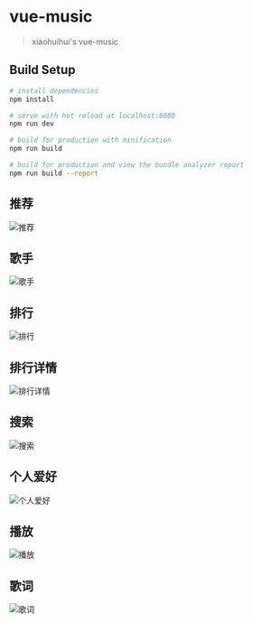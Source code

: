 # vue-music

> xiaohuihui's vue-music

## Build Setup

``` bash
# install dependencies
npm install

# serve with hot reload at localhost:8080
npm run dev

# build for production with minification
npm run build

# build for production and view the bundle analyzer report
npm run build --report
```

## 推荐

![推荐](https://github.com/xiaoerhuohuihui/vue-music/blob/gh-pages/pic/%E6%8E%A8%E8%8D%90.jpg)

## 歌手

![歌手](https://github.com/xiaoerhuohuihui/vue-music/blob/gh-pages/pic/%E6%AD%8C%E6%89%8B.jpg)

## 排行

![排行](https://github.com/xiaoerhuohuihui/vue-music/blob/gh-pages/pic/%E6%8E%92%E8%A1%8C.jpg)

## 排行详情

![排行详情](https://github.com/xiaoerhuohuihui/vue-music/blob/gh-pages/pic/%E6%8E%92%E8%A1%8C%E8%AF%A6%E6%83%85.jpg)

## 搜索

![搜索](https://github.com/xiaoerhuohuihui/vue-music/blob/gh-pages/pic/%E6%90%9C%E7%B4%A2.jpg)

## 个人爱好

![个人爱好](https://github.com/xiaoerhuohuihui/vue-music/blob/gh-pages/pic/%E4%B8%AA%E4%BA%BA%E5%96%9C%E5%A5%BD.jpg)

## 播放

![播放](https://github.com/xiaoerhuohuihui/vue-music/blob/gh-pages/pic/%E6%92%AD%E6%94%BE.jpg)

## 歌词

![歌词](https://github.com/xiaoerhuohuihui/vue-music/blob/gh-pages/pic/%E6%AD%8C%E8%AF%8D.jpg)

